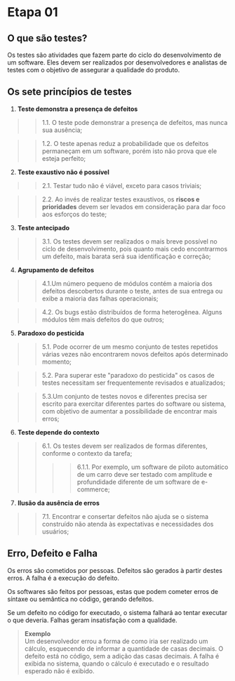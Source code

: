 # Etapa 01
## O que são testes?

Os testes são atividades que fazem parte do ciclo do desenvolvimento de um software. Eles devem ser realizados por desenvolvedores e analistas de testes com o objetivo de assegurar a qualidade do produto. 

## Os sete princípios de testes

1. **Teste demonstra a presença de defeitos**
>> 1.1. O teste pode demonstrar a presença de defeitos, mas nunca sua ausência;  

>> 1.2. O teste apenas reduz a probabilidade que os defeitos permaneçam em um software, porém isto não prova que ele esteja perfeito;
2. **Teste exaustivo não é possível**
>> 2.1. Testar tudo não é viável, exceto para casos triviais;  

>> 2.2. Ao invés de realizar testes exaustivos, os **riscos e prioridades** devem ser levados em consideração para dar foco aos esforços do teste;  
3. **Teste antecipado**
>> 3.1. Os testes devem ser realizados o mais breve possível no ciclo de desenvolvimento, pois quanto mais cedo encontrarmos um defeito, mais barata será sua identificação e correção;  
4. **Agrupamento de defeitos**
>> 4.1.Um número pequeno de módulos contém a maioria dos defeitos descobertos durante o teste, antes de sua entrega ou exibe a maioria das falhas operacionais;  

>> 4.2. Os bugs estão distribuídos de forma heterogênea. Alguns módulos têm mais defeitos do que outros;
5. **Paradoxo do pesticida**
>> 5.1. Pode ocorrer de um mesmo conjunto de testes repetidos várias vezes não encontrarem novos defeitos após determinado momento;

>> 5.2. Para superar este "paradoxo do pesticida" os casos de testes necessitam ser frequentemente revisados e atualizados;  

>> 5.3.Um conjunto de testes novos e diferentes precisa ser escrito para exercitar diferentes partes do software ou sistema, com objetivo de aumentar a possibilidade de encontrar mais erros;
6. **Teste depende do contexto**
>> 6.1. Os testes devem ser realizados de formas diferentes, conforme o contexto da tarefa;  
>>>> 6.1.1. Por exemplo, um software de piloto automático de um carro deve ser testado com amplitude e profundidade diferente de um software de e-commerce;  
7. **Ilusão da ausência de erros**
>> 7.1. Encontrar e consertar defeitos não ajuda se o sistema construído não atenda às expectativas e necessidades dos usuários;  

## Erro, Defeito e Falha
Os erros são cometidos por pessoas. Defeitos são gerados à partir destes erros. A falha é a execução do defeito. 

Os softwares são feitos por pessoas, estas que podem cometer erros de síntaxe ou semântica no código, gerando defeitos.  

Se um defeito no código for executado, o sistema falhará ao tentar executar o que deveria. Falhas geram insatisfação com a qualidade.

> **Exemplo**  
>Um desenvolvedor errou a forma de como iria ser realizado um cálculo, esquecendo de informar a quantidade de casas decimais. O defeito está no código, sem a adição das casas decimais. A falha é exibida no sistema, quando o cálculo é executado e o resultado esperado não é exibido.